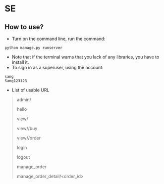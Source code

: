 # SE
## How to use?
- Turn on the command line, run the command:
```
python manage.py runserver
```
- Note that if the terminal warns that you lack of any libraries, you have to install it.
- To sign in as a superuser, using the account:
```
sang
Sang123123
```
- LIst of usable URL
> admin/
> 
> hello
> 
> view/<restname>
>  
> view/<restname>/buy
> 
> view/<restname>/order
>
> login
>
> logout
>
> manage_order
>
> manage_order_detail/<order_id>
